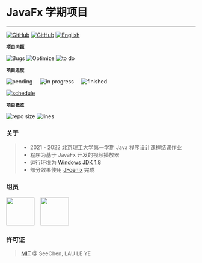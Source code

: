 # JavaFx 学期项目

---
<a href="https://github.com/SeeChen/TermProject_MediaPlayer/blob/main/LICENSE">![GitHub](https://img.shields.io/github/license/SeeChen/TermProject_MediaPlayer?color=1AA260&label=LICENSE)</a>
<a href="https://gitter.im/SeeChen/TermProject_MediaPlayer" target="_blank">![GitHub](https://img.shields.io/badge/CHAT-GITTER-FF5CF7?style=flat&logo=gitter)</a>
<a href="https://github.com/SeeChen/TermProject_MediaPlayer/blob/main/README.md">![English](https://img.shields.io/badge/-English-gray?style=social&logo=googletranslate)</a>

**`项目问题`**

![Bugs](https://img.shields.io/github/issues/SeeChen/TermProject_MediaPlayer/bug?style=flat&color=ff0000&label=Bugs)
![Optimize](https://img.shields.io/github/issues/SeeChen/TermProject_MediaPlayer/optimize?style=flat&color=FFF700&label=待优化)
![to do](https://img.shields.io/github/issues/SeeChen/TermProject_MediaPlayer/help%20wanted?style=flat&color=00FF2D&label=待开发)

**`项目进度`**

![pending](https://img.shields.io/github/issues-raw/SeeChen/TermProject_MediaPlayer/pending?style=social&color=ff0000&label=待处理)&nbsp;&nbsp;&nbsp;&nbsp;
![in progress](https://img.shields.io/github/issues-raw/SeeChen/TermProject_MediaPlayer/in%20progress?style=social&color=FFF700&label=处理中)&nbsp;&nbsp;&nbsp;&nbsp;
![finished](https://img.shields.io/github/issues-closed-raw/SeeChen/TermProject_MediaPlayer?style=social&color=00FF2D&label=已完成)


[![schedule](https://img.shields.io/badge/-项目进度表-5D5D5D?style=flat&logo=googlecalendar)](https://github.com/SeeChen/TermProject_MediaPlayer/blob/main/Schedule/Schedule-zh.md)

**`项目概览`**

![repo size](https://img.shields.io/github/repo-size/SeeChen/TermProject_MediaPlayer?style=flat&label=文件大小&color=gray)
![lines](https://img.shields.io/tokei/lines/github/SeeChen/TermProject_MediaPlayer?style=flat&label=代码行数&color=gray)

### 关于
> - 2021 - 2022 北京理工大学第一学期 Java 程序设计课程结课作业
> - 程序为基于 JavaFx 开发的视频播放器
> - 运行环境为 [Windows JDK 1.8](https://www.oracle.com/java/technologies/downloads/#java8-windows)
> - 部分效果使用 [JFoenix](https://github.com/sshahine/JFoenix) 完成

### 组员
<a href="https://github.com/SeeChen/"><kbd><img src="https://avatars.githubusercontent.com/u/39422761?v=4" width="75" height="75"/></kbd></a>
&nbsp;&nbsp;
<a href="https://github.com/Leosta0807"><kbd><img src="https://avatars.githubusercontent.com/u/93914414?v=4" width="75" height="75"/></kbd></a>

### 许可证
> [MIT](https://github.com/SeeChen/TermProject_MediaPlayer/blob/main/LICENSE) @ SeeChen, LAU LE YE
